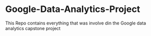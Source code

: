 # Google-Data-Analytics-Project
This Repo contains everything that was involve din the Google data analytics capstone project
